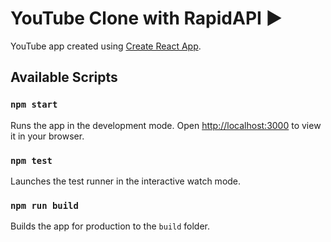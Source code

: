 # YouTube Clone with RapidAPI ▶

YouTube app created using [Create React App](https://github.com/facebook/create-react-app).

## Available Scripts

### `npm start`

Runs the app in the development mode. Open [http://localhost:3000](http://localhost:3000) to view it in your browser.

### `npm test`

Launches the test runner in the interactive watch mode.

### `npm run build`

Builds the app for production to the `build` folder.